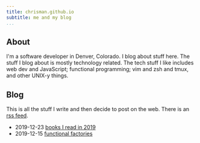 ```yaml
---
title: chrisman.github.io
subtitle: me and my blog
...
```


## About

I'm a software developer in Denver, Colorado. I blog about stuff here. The stuff I blog about is mostly technology related. The tech stuff I like includes web dev and JavaScript; functional programming; vim and zsh and tmux, and other UNIX-y things.

## Blog

This is all the stuff I write and then decide to post on the web. There is an [rss feed](rss.xml).

<!-- - 2020-01-01 [markdown and makefiles](posts/2020-01-01-make.html) //-->
- 2019-12-23 [books I read in 2019](posts/2019-12-23-books.html)
- 2019-12-15 [functional factories](posts/2019-12-15-factories.html)
